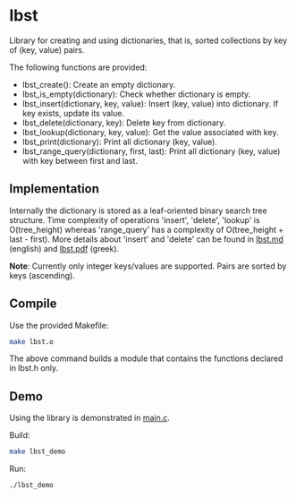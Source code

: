 # lbst

Library for creating and using dictionaries, that is, sorted collections by key of (key, value) pairs.

The following functions are provided:

* lbst_create(): Create an empty dictionary.
* lbst_is_empty(dictionary): Check whether dictionary is empty.
* lbst_insert(dictionary, key, value): Insert (key, value) into dictionary. If key exists, update its value.
* lbst_delete(dictionary, key): Delete key from dictionary.
* lbst_lookup(dictionary, key, value): Get the value associated with key.
* lbst_print(dictionary): Print all dictionary (key, value).
* lbst_range_query(dictionary, first, last): Print all dictionary (key, value) with key between first and last.

## Implementation

Internally the dictionary is stored as a leaf-oriented binary search tree structure. Time complexity of operations 'insert', 'delete', 'lookup' is O(tree_height) whereas 'range_query' has a complexity of O(tree_height + last - first). More details about 'insert' and 'delete' can be found in [lbst.md](docs/lbst.md) (english) and [lbst.pdf](docs/lbst.pdf) (greek).

**Note**: Currently only integer keys/values are supported. Pairs are sorted by keys (ascending).

## Compile

Use the provided Makefile:

```bash
make lbst.o
```

The above command builds a module that contains the functions declared in lbst.h only.

## Demo

Using the library is demonstrated in [main.c](src/main.c).

Build:

```bash
make lbst_demo
```

Run:

```bash
./lbst_demo
```

